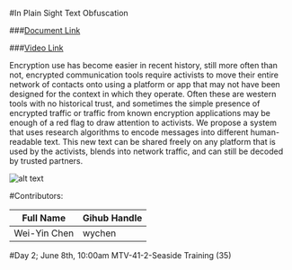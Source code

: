 #In Plain Sight Text Obfuscation

###[Document Link](https://benetech.box.com/s/lckniqo7o91ywfxs1aqjfagdosmrjk52)


###[Video Link](https://youtu.be/CE3mLU7bnFw)
 
Encryption use has become easier in recent history, still more often than not, encrypted communication tools require activists to move their entire network of contacts onto using a platform or app that may not have been designed for the context in which they operate. Often these are western tools with no historical trust, and sometimes the simple presence of encrypted traffic or traffic from known encryption applications may be enough of a red flag to draw attention to activists. We propose a system that uses research algorithms to encode messages into different human-readable text. This new text can be shared freely on any platform that is used by the activists, blends into network traffic, and can still be decoded by trusted partners.
 
![alt text](https://github.com/benetech/InPlainSight/blob/master/ips.png?raw=true "Prototype Mockup")

#Contributors:

| Full Name | Gihub Handle |
|-----------|--------------|
|Wei-Yin Chen|wychen|


#Day 2; June 8th, 10:00am
MTV-41-2-Seaside Training (35)
